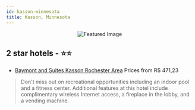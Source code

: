 ```yaml
---
id: kasson-minnesota
title: Kasson, Minnesota
---
```


<center><img src="https://i.travelapi.com/hotels/1000000/910000/906700/906635/bb14b22a_b.jpg" alt="Featured Image" /></center>


##  2 star hotels - ⭐️⭐️

-    [Baymont and Suites Kasson Rochester Area](https://us.hurb.com/hotels/kasson/baymont-and-suites-kasson-rochester-area-JNP-JP882350?cmp=18055) Prices from R$ 471,23
   > Don't miss out on recreational opportunities including an indoor pool and a fitness center. Additional features at this hotel include complimentary wireless Internet access, a fireplace in the lobby, and a vending machine.
